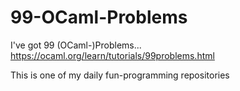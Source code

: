 # 99-OCaml-Problems
I've got 99 (OCaml-)Problems... https://ocaml.org/learn/tutorials/99problems.html

This is one of my daily fun-programming repositories 
